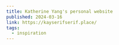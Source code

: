 ```yaml
---
title: Katherine Yang's personal website
published: 2024-03-16
link: https://kayserifserif.place/
tags:
  - inspiration
---
```

